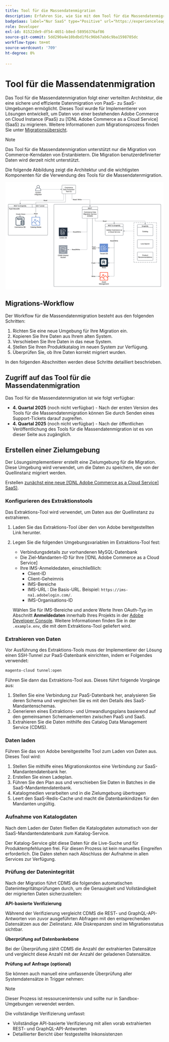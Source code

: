 ```yaml
---
title: Tool für die Massendatenmigration
description: Erfahren Sie, wie Sie mit dem Tool für die Massendatenmigration Daten aus Ihrer bestehenden Adobe Commerce in der Cloud-Instanz zu migrieren [!DNL Adobe Commerce as a Cloud Service].
badgeSaas: label="Nur SaaS" type="Positive" url="https://experienceleague.adobe.com/en/docs/commerce/user-guides/product-solutions" tooltip="Gilt nur für Adobe Commerce as a Cloud Service- und Adobe Commerce Optimizer-Projekte (von Adobe verwaltete SaaS-Infrastruktur)."
role: Developer
exl-id: 81522de9-df54-4651-b8ed-58956376af86
source-git-commit: 5dd290a4e10bdbd1f6c96b67ab6c9ba1598705dc
workflow-type: tm+mt
source-wordcount: '709'
ht-degree: 0%

---
```


# Tool für die Massendatenmigration

Das Tool für die Massendatenmigration folgt einer verteilten Architektur, die eine sichere und effiziente Datenmigration von PaaS- zu SaaS-Umgebungen ermöglicht. Dieses Tool wurde für Implementierer von Lösungen entwickelt, um Daten von einer bestehenden Adobe Commerce on Cloud Instance (PaaS) zu [!DNL Adobe Commerce as a Cloud Service] (SaaS) zu migrieren. Weitere Informationen zum Migrationsprozess finden Sie unter [Migrationsübersicht](./overview.md).

>[!NOTE]
>
>Das Tool für die Massendatenmigration unterstützt nur die Migration von Commerce-Kerndaten von Erstanbietern. Die Migration benutzerdefinierter Daten wird derzeit nicht unterstützt.

Die folgende Abbildung zeigt die Architektur und die wichtigsten Komponenten für die Verwendung des Tools für die Massendatenmigration.

![Architektur des Tools für die Massendatenmigration](../assets/bulk-data-diagram.png)

## Migrations-Workflow

Der Workflow für die Massendatenmigration besteht aus den folgenden Schritten:

1. Richten Sie eine neue Umgebung für Ihre Migration ein.
1. Kopieren Sie Ihre Daten aus Ihrem alten System.
1. Verschieben Sie Ihre Daten in das neue System.
1. Stellen Sie Ihren Produktkatalog im neuen System zur Verfügung.
1. Überprüfen Sie, ob Ihre Daten korrekt migriert wurden.

In den folgenden Abschnitten werden diese Schritte detailliert beschrieben.

## Zugriff auf das Tool für die Massendatenmigration

Das Tool für die Massendatenmigration ist wie folgt verfügbar:

- **4. Quartal 2025** (noch nicht verfügbar) - Nach der ersten Version des Tools für die Massendatenmigration können Sie durch Senden eines Support-Tickets darauf zugreifen.
- **4. Quartal 2025** (noch nicht verfügbar) - Nach der öffentlichen Veröffentlichung des Tools für die Massendatenmigration ist es von dieser Seite aus zugänglich.

## Erstellen einer Zielumgebung

Der Lösungsimplementierer erstellt eine Zielumgebung für die Migration. Diese Umgebung wird verwendet, um die Daten zu speichern, die von der Quellinstanz migriert werden.

Erstellen [&#x200B; zunächst eine neue  [!DNL Adobe Commerce as a Cloud Service] SaaS) &#x200B;](../getting-started.md#create-an-instance).

### Konfigurieren des Extraktionstools

Das Extraktions-Tool wird verwendet, um Daten aus der Quellinstanz zu extrahieren.

1. Laden Sie das Extraktions-Tool über den von Adobe bereitgestellten Link herunter.
1. Legen Sie die folgenden Umgebungsvariablen im Extraktions-Tool fest:
   - Verbindungsdetails zur vorhandenen MySQL-Datenbank
   - Die Ziel-Mandanten-ID für Ihre [!DNL Adobe Commerce as a Cloud Service]
   - Ihre IMS-Anmeldedaten, einschließlich:
      - Client-ID
      - Client-Geheimnis
      - IMS-Bereiche
      - IMS-URL : Die Basis-URL. Beispiel: `https://ims-na1.adobelogin.com/`.
      - IMS-Organisations-ID

   Wählen Sie für IMS-Bereiche und andere Werte Ihren OAuth-Typ im Abschnitt **Anmeldedaten** innerhalb Ihres Projekts in der [Adobe Developer Console](https://developer.adobe.com/console/). Weitere Informationen finden Sie in der `.example.env`, die mit dem Extraktions-Tool geliefert wird.

### Extrahieren von Daten

Vor Ausführung des Extraktions-Tools muss der Implementierer der Lösung einen SSH-Tunnel zur PaaS-Datenbank einrichten, indem er Folgendes verwendet:

```bash
magento-cloud tunnel:open
```

Führen Sie dann das Extraktions-Tool aus. Dieses führt folgende Vorgänge aus:

1. Stellen Sie eine Verbindung zur PaaS-Datenbank her, analysieren Sie deren Schema und vergleichen Sie es mit den Details des SaaS-Mandantenschemas.
1. Generieren eines Extraktions- und Umwandlungsplans basierend auf den gemeinsamen Schemaelementen zwischen PaaS und SaaS.
1. Extrahieren Sie die Daten mithilfe des Catalog Data Management Service (CDMS).

### Daten laden

Führen Sie das von Adobe bereitgestellte Tool zum Laden von Daten aus. Dieses Tool wird:

1. Stellen Sie mithilfe eines Migrationskontos eine Verbindung zur SaaS-Mandantendatenbank her.
1. Erstellen Sie einen Ladeplan.
1. Führen Sie den Plan aus und verschieben Sie Daten in Batches in die SaaS-Mandantendatenbank.
1. Katalogmedien verarbeiten und in die Zielumgebung übertragen
1. Leert den SaaS-Redis-Cache und macht die Datenbankindizes für den Mandanten ungültig.

### Aufnahme von Katalogdaten

Nach dem Laden der Daten fließen die Katalogdaten automatisch von der SaaS-Mandantendatenbank zum Katalog-Service.

Der Katalog-Service gibt diese Daten für die Live-Suche und für Produktempfehlungen frei. Für diesen Prozess ist kein manuelles Eingreifen erforderlich. Die Daten stehen nach Abschluss der Aufnahme in allen Services zur Verfügung.

### Prüfung der Datenintegrität

Nach der Migration führt CDMS die folgenden automatischen Datenintegritätsprüfungen durch, um die Genauigkeit und Vollständigkeit der migrierten Daten sicherzustellen:

**API-basierte Verifizierung**

Während der Verifizierung vergleicht CDMS die REST- und GraphQL-API-Antworten von zuvor ausgeführten Abfragen mit den entsprechenden Datensätzen aus der Zielinstanz. Alle Diskrepanzen sind im Migrationsstatus sichtbar.

**Überprüfung auf Datenbankebene**

Bei der Überprüfung zählt CDMS die Anzahl der extrahierten Datensätze und vergleicht diese Anzahl mit der Anzahl der geladenen Datensätze.

**Prüfung auf Anfrage (optional)**

Sie können auch manuell eine umfassende Überprüfung aller Systemdatensätze in Trigger nehmen:

>[!NOTE]
>
>Dieser Prozess ist ressourcenintensiv und sollte nur in Sandbox-Umgebungen verwendet werden.

Die vollständige Verifizierung umfasst:

- Vollständige API-basierte Verifizierung mit allen vorab extrahierten REST- und GraphQL-API-Antworten
- Detaillierter Bericht über festgestellte Inkonsistenzen

